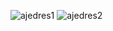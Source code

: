![ajedres1](https://user-images.githubusercontent.com/30559667/103141559-f4873200-46c3-11eb-96e2-b88948d9bd85.PNG)
![ajedres2](https://user-images.githubusercontent.com/30559667/103141560-f51fc880-46c3-11eb-8c9c-dda06539e781.PNG)
